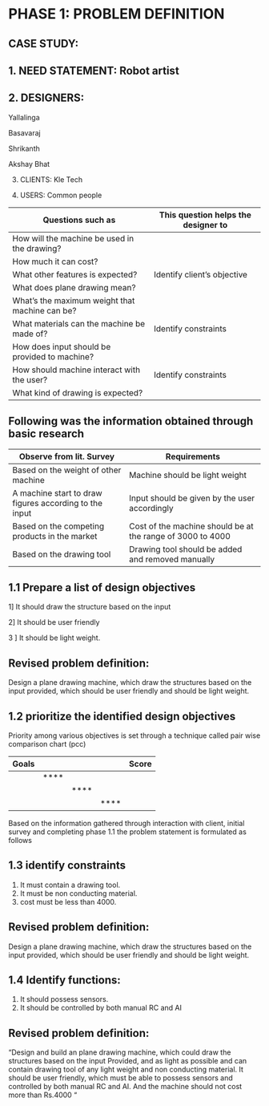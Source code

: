  #  PHASE 1: PROBLEM DEFINITION 

##   CASE STUDY:

##  1. NEED STATEMENT: Robot artist

     
##    2. DESIGNERS: 

  Yallalinga
                                   
  Basavaraj
                                   
  Shrikanth
                                   
  Akshay Bhat

3. CLIENTS:  Kle Tech

4. USERS: Common people

|Questions such as|	This question helps the designer to|
|-----------------|----------------------------------------|
|How will the machine be used in the drawing?|	
|How much it can cost?|	
|What other features is expected?|	Identify client’s objective| 
|What does plane drawing mean?|	                                     
|What’s the maximum weight that machine can be?|	
|What materials can the machine be made of?|	Identify constraints|
|How does input should be provided to machine?|	
|How should machine interact with the user?|	Identify constraints|
|What kind of drawing is expected?|	










## Following was the information obtained through basic research 

|Observe from lit. Survey|	Requirements|
|------------------------|------------------|
|Based on the weight of other machine| 	Machine should be light weight|
|A machine start to draw figures according to the input|	Input should be  given by the user accordingly| 
|Based on the competing products in the market|	Cost of the machine should be at the range of  3000 to 4000|
|Based on the drawing tool|	Drawing tool should be added and removed manually|

	

## 1.1	Prepare a list of design objectives

1] It should draw the structure based on the input  

2] It should be user friendly

3 ] It should be light weight.

##  Revised problem definition:
 Design a plane drawing machine, which draw the structures based on the input provided, which should be user friendly and should be light weight.

## 1.2 prioritize the identified design objectives 
Priority among various objectives is set through a technique called pair wise comparison chart (pcc)

|Goals||||Score|
|-----|-|-|-|----|
||****||||			
|||****|||		
||||****||	

Based on the information gathered through interaction with client, initial survey and completing phase 1.1 the problem statement is formulated as follows 

## 1.3 identify constraints 
1. It must contain a drawing tool.
2. It must be non conducting material.
3. cost must be less than 4000. 

## Revised problem definition:
 Design a plane drawing machine, which draw the structures based on the input provided, which should be user friendly and should be light weight.

## 1.4 Identify functions: 
1. It should possess sensors. 
2. It should be controlled by both manual RC and AI

## Revised problem definition:
 “Design and build an plane drawing machine, which could draw the structures based on the input Provided, and as light as possible and can contain drawing tool of any light weight and non conducting material. It should be user friendly, which must be able to possess sensors and controlled by both manual RC and AI. And the machine should not cost more than Rs.4000 “  

 



